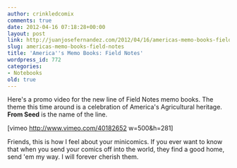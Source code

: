 ```yaml
---
author: crinkledcomix
comments: true
date: 2012-04-16 07:18:28+00:00
layout: post
link: http://juanjosefernandez.com/2012/04/16/americas-memo-books-field-notes/
slug: americas-memo-books-field-notes
title: 'America''s Memo Books: Field Notes'
wordpress_id: 772
categories:
- Notebooks
old: true
---
```


Here's a promo video for the new line of Field Notes memo books. The theme this time around is a celebration of America's Agricultural heritage. **From Seed** is the name of the line.


[vimeo http://www.vimeo.com/40182652 w=500&h=281]

Friends, this is how I feel about your minicomics. If you ever want to know that when you send your comics off into the world, they find a good home, send 'em my way. I will forever cherish them.
